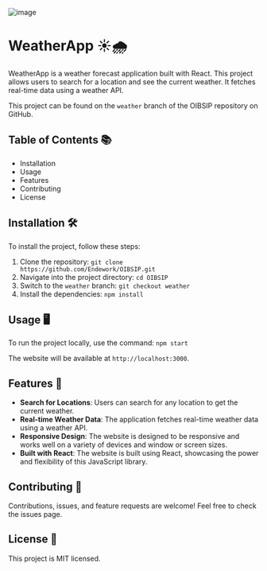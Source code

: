 ![image](https://github.com/Endework/OIBSIP/assets/83136075/19fdbdab-8dc6-43b1-b567-9d0c6a2efd24)

# WeatherApp ☀️🌧️

WeatherApp is a weather forecast application built with React. This project allows users to search for a location and see the current weather. It fetches real-time data using a weather API.

This project can be found on the `weather` branch of the OIBSIP repository on GitHub.

## Table of Contents 📚

- Installation
- Usage
- Features
- Contributing
- License

## Installation 🛠️

To install the project, follow these steps:

1. Clone the repository: `git clone https://github.com/Endework/OIBSIP.git`
2. Navigate into the project directory: `cd OIBSIP`
3. Switch to the `weather` branch: `git checkout weather`
4. Install the dependencies: `npm install`

## Usage 🖥️

To run the project locally, use the command: `npm start`

The website will be available at `http://localhost:3000`.

## Features 🌟

- **Search for Locations**: Users can search for any location to get the current weather.
- **Real-time Weather Data**: The application fetches real-time weather data using a weather API.
- **Responsive Design**: The website is designed to be responsive and works well on a variety of devices and window or screen sizes.
- **Built with React**: The website is built using React, showcasing the power and flexibility of this JavaScript library.

## Contributing 🤝

Contributions, issues, and feature requests are welcome! Feel free to check the issues page.

## License 📄

This project is MIT licensed.
